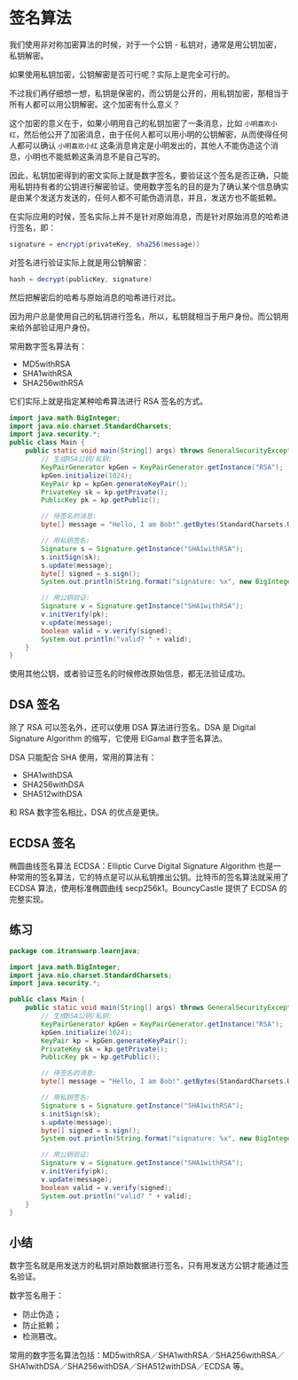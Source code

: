 # **签名算法**

我们使用非对称加密算法的时候，对于一个公钥 - 私钥对，通常是用公钥加密，私钥解密。

如果使用私钥加密，公钥解密是否可行呢？实际上是完全可行的。

不过我们再仔细想一想，私钥是保密的，而公钥是公开的，用私钥加密，那相当于所有人都可以用公钥解密。这个加密有什么意义？

这个加密的意义在于，如果小明用自己的私钥加密了一条消息，比如 ` 小明喜欢小红 `，然后他公开了加密消息，由于任何人都可以用小明的公钥解密，从而使得任何人都可以确认 ` 小明喜欢小红 ` 这条消息肯定是小明发出的，其他人不能伪造这个消息，小明也不能抵赖这条消息不是自己写的。

因此，私钥加密得到的密文实际上就是数字签名，要验证这个签名是否正确，只能用私钥持有者的公钥进行解密验证。使用数字签名的目的是为了确认某个信息确实是由某个发送方发送的，任何人都不可能伪造消息，并且，发送方也不能抵赖。

在实际应用的时候，签名实际上并不是针对原始消息，而是针对原始消息的哈希进行签名，即：

```java
signature = encrypt(privateKey, sha256(message))
```

对签名进行验证实际上就是用公钥解密：

```java
hash = decrypt(publicKey, signature)
```

然后把解密后的哈希与原始消息的哈希进行对比。

因为用户总是使用自己的私钥进行签名，所以，私钥就相当于用户身份。而公钥用来给外部验证用户身份。

常用数字签名算法有：

- MD5withRSA
- SHA1withRSA
- SHA256withRSA

它们实际上就是指定某种哈希算法进行 RSA 签名的方式。

```java
import java.math.BigInteger;
import java.nio.charset.StandardCharsets;
import java.security.*;
public class Main {
    public static void main(String[] args) throws GeneralSecurityException {
        // 生成RSA公钥/私钥:
        KeyPairGenerator kpGen = KeyPairGenerator.getInstance("RSA");
        kpGen.initialize(1024);
        KeyPair kp = kpGen.generateKeyPair();
        PrivateKey sk = kp.getPrivate();
        PublicKey pk = kp.getPublic();

        // 待签名的消息:
        byte[] message = "Hello, I am Bob!".getBytes(StandardCharsets.UTF_8);

        // 用私钥签名:
        Signature s = Signature.getInstance("SHA1withRSA");
        s.initSign(sk);
        s.update(message);
        byte[] signed = s.sign();
        System.out.println(String.format("signature: %x", new BigInteger(1, signed)));

        // 用公钥验证:
        Signature v = Signature.getInstance("SHA1withRSA");
        v.initVerify(pk);
        v.update(message);
        boolean valid = v.verify(signed);
        System.out.println("valid? " + valid);
    }
}
```


使用其他公钥，或者验证签名的时候修改原始信息，都无法验证成功。

## DSA 签名

除了 RSA 可以签名外，还可以使用 DSA 算法进行签名。DSA 是 Digital Signature Algorithm 的缩写，它使用 ElGamal 数字签名算法。

DSA 只能配合 SHA 使用，常用的算法有：

- SHA1withDSA
- SHA256withDSA
- SHA512withDSA

和 RSA 数字签名相比，DSA 的优点是更快。

## ECDSA 签名

椭圆曲线签名算法 ECDSA：Elliptic Curve Digital Signature Algorithm 也是一种常用的签名算法，它的特点是可以从私钥推出公钥。比特币的签名算法就采用了 ECDSA 算法，使用标准椭圆曲线 secp256k1。BouncyCastle 提供了 ECDSA 的完整实现。

## 练习

```java
package com.itranswarp.learnjava;

import java.math.BigInteger;
import java.nio.charset.StandardCharsets;
import java.security.*;

public class Main {
	public static void main(String[] args) throws GeneralSecurityException {
		// 生成RSA公钥/私钥:
		KeyPairGenerator kpGen = KeyPairGenerator.getInstance("RSA");
		kpGen.initialize(1024);
		KeyPair kp = kpGen.generateKeyPair();
		PrivateKey sk = kp.getPrivate();
		PublicKey pk = kp.getPublic();

		// 待签名的消息:
		byte[] message = "Hello, I am Bob!".getBytes(StandardCharsets.UTF_8);

		// 用私钥签名:
		Signature s = Signature.getInstance("SHA1withRSA");
		s.initSign(sk);
		s.update(message);
		byte[] signed = s.sign();
		System.out.println(String.format("signature: %x", new BigInteger(1, signed)));

		// 用公钥验证:
		Signature v = Signature.getInstance("SHA1withRSA");
		v.initVerify(pk);
		v.update(message);
		boolean valid = v.verify(signed);
		System.out.println("valid? " + valid);
	}
}
```

## 小结

数字签名就是用发送方的私钥对原始数据进行签名，只有用发送方公钥才能通过签名验证。

数字签名用于：

- 防止伪造；
- 防止抵赖；
- 检测篡改。

常用的数字签名算法包括：MD5withRSA／SHA1withRSA／SHA256withRSA／SHA1withDSA／SHA256withDSA／SHA512withDSA／ECDSA 等。

